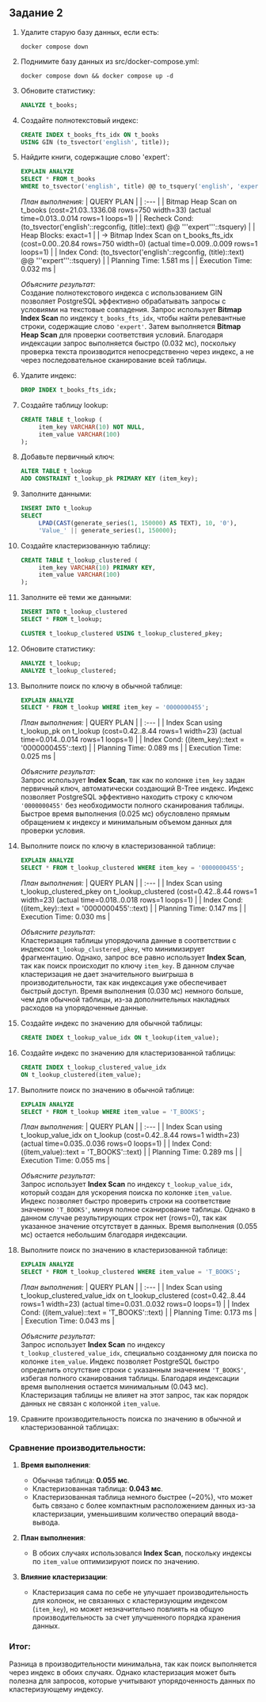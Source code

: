 ## Задание 2

1. Удалите старую базу данных, если есть:
    ```shell
    docker compose down
    ```

2. Поднимите базу данных из src/docker-compose.yml:
    ```shell
    docker compose down && docker compose up -d
    ```

3. Обновите статистику:
    ```sql
    ANALYZE t_books;
    ```

4. Создайте полнотекстовый индекс:
    ```sql
    CREATE INDEX t_books_fts_idx ON t_books 
    USING GIN (to_tsvector('english', title));
    ```

5. Найдите книги, содержащие слово 'expert':
    ```sql
    EXPLAIN ANALYZE
    SELECT * FROM t_books 
    WHERE to_tsvector('english', title) @@ to_tsquery('english', 'expert');
    ```
    
    *План выполнения:*
     | QUERY PLAN |
     | :--- |
     | Bitmap Heap Scan on t\_books  \(cost=21.03..1336.08 rows=750 width=33\) \(actual time=0.013..0.014 rows=1 loops=1\) |
     |   Recheck Cond: \(to\_tsvector\('english'::regconfig, \(title\)::text\) @@ '''expert'''::tsquery\) |
     |   Heap Blocks: exact=1 |
     |   -&gt;  Bitmap Index Scan on t\_books\_fts\_idx  \(cost=0.00..20.84 rows=750 width=0\) \(actual time=0.009..0.009 rows=1 loops=1\) |
     |         Index Cond: \(to\_tsvector\('english'::regconfig, \(title\)::text\) @@ '''expert'''::tsquery\) |
     | Planning Time: 1.581 ms |
     | Execution Time: 0.032 ms |

    *Объясните результат:* \
    Создание полнотекстового индекса с использованием GIN позволяет PostgreSQL эффективно обрабатывать запросы с условиями на текстовые совпадения. Запрос использует **Bitmap Index Scan** по индексу `t_books_fts_idx`, чтобы найти релевантные строки, содержащие слово `'expert'`. Затем выполняется **Bitmap Heap Scan** для проверки соответствия условий. Благодаря индексации запрос выполняется быстро (0.032 мс), поскольку проверка текста производится непосредственно через индекс, а не через последовательное сканирование всей таблицы.

6. Удалите индекс:
    ```sql
    DROP INDEX t_books_fts_idx;
    ```

7. Создайте таблицу lookup:
    ```sql
    CREATE TABLE t_lookup (
         item_key VARCHAR(10) NOT NULL,
         item_value VARCHAR(100)
    );
    ```

8. Добавьте первичный ключ:
    ```sql
    ALTER TABLE t_lookup 
    ADD CONSTRAINT t_lookup_pk PRIMARY KEY (item_key);
    ```

9. Заполните данными:
    ```sql
    INSERT INTO t_lookup 
    SELECT 
         LPAD(CAST(generate_series(1, 150000) AS TEXT), 10, '0'),
         'Value_' || generate_series(1, 150000);
    ```

10. Создайте кластеризованную таблицу:
     ```sql
     CREATE TABLE t_lookup_clustered (
          item_key VARCHAR(10) PRIMARY KEY,
          item_value VARCHAR(100)
     );
     ```

11. Заполните её теми же данными:
     ```sql
     INSERT INTO t_lookup_clustered 
     SELECT * FROM t_lookup;
     
     CLUSTER t_lookup_clustered USING t_lookup_clustered_pkey;
     ```

12. Обновите статистику:
     ```sql
     ANALYZE t_lookup;
     ANALYZE t_lookup_clustered;
     ```

13. Выполните поиск по ключу в обычной таблице:
     ```sql
     EXPLAIN ANALYZE
     SELECT * FROM t_lookup WHERE item_key = '0000000455';
     ```
     
     *План выполнения:*
     | QUERY PLAN |
     | :--- |
     | Index Scan using t\_lookup\_pk on t\_lookup  \(cost=0.42..8.44 rows=1 width=23\) \(actual time=0.014..0.014 rows=1 loops=1\) |
     |   Index Cond: \(\(item\_key\)::text = '0000000455'::text\) |
     | Planning Time: 0.089 ms |
     | Execution Time: 0.025 ms |

     *Объясните результат:* \
     Запрос использует **Index Scan**, так как по колонке `item_key` задан первичный ключ, автоматически создающий B-Tree индекс. Индекс позволяет PostgreSQL эффективно находить строку с ключом `'0000000455'` без необходимости полного сканирования таблицы. Быстрое время выполнения (0.025 мс) обусловлено прямым обращением к индексу и минимальным объемом данных для проверки условия.

14. Выполните поиск по ключу в кластеризованной таблице:
     ```sql
     EXPLAIN ANALYZE
     SELECT * FROM t_lookup_clustered WHERE item_key = '0000000455';
     ```
     
     *План выполнения:*
     | QUERY PLAN |
     | :--- |
     | Index Scan using t\_lookup\_clustered\_pkey on t\_lookup\_clustered  \(cost=0.42..8.44 rows=1 width=23\) \(actual time=0.018..0.018 rows=1 loops=1\) |
     |   Index Cond: \(\(item\_key\)::text = '0000000455'::text\) |
     | Planning Time: 0.147 ms |
     | Execution Time: 0.030 ms |
     
     *Объясните результат:* \
     Кластеризация таблицы упорядочила данные в соответствии с индексом `t_lookup_clustered_pkey`, что минимизирует фрагментацию. Однако, запрос все равно использует **Index Scan**, так как поиск происходит по ключу `item_key`. В данном случае кластеризация не дает значительного выигрыша в производительности, так как индексация уже обеспечивает быстрый доступ. Время выполнения (0.030 мс) немного больше, чем для обычной таблицы, из-за дополнительных накладных расходов на упорядоченные данные.

15. Создайте индекс по значению для обычной таблицы:
     ```sql
     CREATE INDEX t_lookup_value_idx ON t_lookup(item_value);
     ```

16. Создайте индекс по значению для кластеризованной таблицы:
     ```sql
     CREATE INDEX t_lookup_clustered_value_idx 
     ON t_lookup_clustered(item_value);
     ```

17. Выполните поиск по значению в обычной таблице:
     ```sql
     EXPLAIN ANALYZE
     SELECT * FROM t_lookup WHERE item_value = 'T_BOOKS';
     ```
     
     *План выполнения:*
     | QUERY PLAN |
     | :--- |
     | Index Scan using t\_lookup\_value\_idx on t\_lookup  \(cost=0.42..8.44 rows=1 width=23\) \(actual time=0.035..0.036 rows=0 loops=1\) |
     |   Index Cond: \(\(item\_value\)::text = 'T\_BOOKS'::text\) |
     | Planning Time: 0.289 ms |
     | Execution Time: 0.055 ms |
     
     *Объясните результат:* \
     Запрос использует **Index Scan** по индексу `t_lookup_value_idx`, который создан для ускорения поиска по колонке `item_value`. Индекс позволяет быстро проверить строки на соответствие значению `'T_BOOKS'`, минуя полное сканирование таблицы. Однако в данном случае результирующих строк нет (rows=0), так как указанное значение отсутствует в данных. Время выполнения (0.055 мс) остается небольшим благодаря индексации.

18. Выполните поиск по значению в кластеризованной таблице:
     ```sql
     EXPLAIN ANALYZE
     SELECT * FROM t_lookup_clustered WHERE item_value = 'T_BOOKS';
     ```
     
     *План выполнения:*
     | QUERY PLAN |
     | :--- |
     | Index Scan using t\_lookup\_clustered\_value\_idx on t\_lookup\_clustered  \(cost=0.42..8.44 rows=1 width=23\) \(actual time=0.031..0.032 rows=0 loops=1\) |
     |   Index Cond: \(\(item\_value\)::text = 'T\_BOOKS'::text\) |
     | Planning Time: 0.173 ms |
     | Execution Time: 0.043 ms |

     *Объясните результат:* \
     Запрос использует **Index Scan** по индексу `t_lookup_clustered_value_idx`, специально созданному для поиска по колонке `item_value`. Индекс позволяет PostgreSQL быстро определить отсутствие строки с указанным значением `'T_BOOKS'`, избегая полного сканирования таблицы. Благодаря индексации время выполнения остается минимальным (0.043 мс). Кластеризация таблицы не влияет на этот запрос, так как порядок данных не связан с колонкой `item_value`.
     
19. Сравните производительность поиска по значению в обычной и кластеризованной таблицах:
 
### Сравнение производительности:

1. **Время выполнения**:
   - Обычная таблица: **0.055 мс**.
   - Кластеризованная таблица: **0.043 мс**.
   - Кластеризованная таблица немного быстрее (~20%), что может быть связано с более компактным расположением данных из-за кластеризации, уменьшившим количество операций ввода-вывода.

2. **План выполнения**:
   - В обоих случаях использовался **Index Scan**, поскольку индексы по `item_value` оптимизируют поиск по значению.

3. **Влияние кластеризации**:
   - Кластеризация сама по себе не улучшает производительность для колонок, не связанных с кластеризующим индексом (`item_key`), но может незначительно повлиять на общую производительность за счет улучшенного порядка хранения данных.

### Итог:
Разница в производительности минимальна, так как поиск выполняется через индекс в обоих случаях. Однако кластеризация может быть полезна для запросов, которые учитывают упорядоченность данных по кластеризующему индексу.